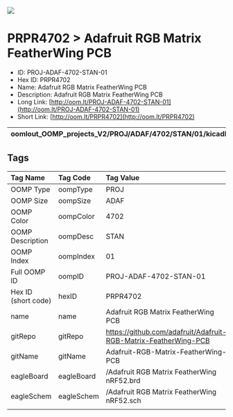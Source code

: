 


  
![][im]
# PRPR4702 > Adafruit RGB Matrix FeatherWing PCB

- ID: PROJ-ADAF-4702-STAN-01
- Hex ID: PRPR4702
- Name: Adafruit RGB Matrix FeatherWing PCB
- Description: Adafruit RGB Matrix FeatherWing PCB
- Long Link: [http://oom.lt/PROJ-ADAF-4702-STAN-01](http://oom.lt/PROJ-ADAF-4702-STAN-01)
- Short Link: [http://oom.lt/PRPR4702](http://oom.lt/PRPR4702)
  

|oomlout_OOMP_projects_V2/PROJ/ADAF/4702/STAN/01/kicadPcb3dFront.png|oomlout_OOMP_projects_V2/PROJ/ADAF/4702/STAN/01/kicadPcb3dBack.png|oomlout_OOMP_projects_V2/PROJ/ADAF/4702/STAN/01/kicadPcb3d.png||
| :---: | :---: | :---: | :---: |

## Tags
  

|Tag Name|Tag Code|Tag Value|
| :--- | :--- | :--- |
|OOMP Type|oompType|PROJ|
|OOMP Size|oompSize|ADAF|
|OOMP Color|oompColor|4702|
|OOMP Description|oompDesc|STAN|
|OOMP Index|oompIndex|01|
|Full OOMP ID|oompID|PROJ-ADAF-4702-STAN-01|
|Hex ID (short code)|hexID|PRPR4702|
|name|name|Adafruit RGB Matrix FeatherWing PCB|
|gitRepo|gitRepo|https://github.com/adafruit/Adafruit-RGB-Matrix-FeatherWing-PCB|
|gitName|gitName|Adafruit-RGB-Matrix-FeatherWing-PCB|
|eagleBoard|eagleBoard|/Adafruit RGB Matrix FeatherWing nRF52.brd|
|eagleSchem|eagleSchem|/Adafruit RGB Matrix FeatherWing nRF52.sch|
||||



[im]: PROJ/ADAF/4702/STAN/01/kicadPcb3d_450.png
